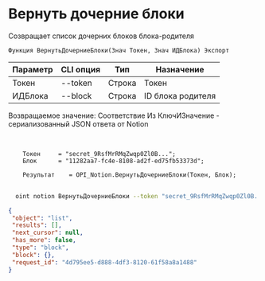 ﻿---
sidebar_position: 3
---

# Вернуть дочерние блоки
 Созвращает список дочерних блоков блока-родителя



`Функция ВернутьДочерниеБлоки(Знач Токен, Знач ИДБлока) Экспорт`

  | Параметр | CLI опция | Тип | Назначение |
  |-|-|-|-|
  | Токен | --token | Строка | Токен |
  | ИДБлока | --block | Строка | ID блока родителя |

  
  Возвращаемое значение:   Соответствие Из КлючИЗначение - сериализованный JSON ответа от Notion

<br/>




```bsl title="Пример кода"
    Токен     = "secret_9RsfMrRMqZwqp0Zl0B...";
    Блок      = "11282aa7-fc4e-8108-ad2f-ed75fb53373d";

    Результат    = OPI_Notion.ВернутьДочерниеБлоки(Токен, Блок);
```



```sh title="Пример команды CLI"
    
  oint notion ВернутьДочерниеБлоки --token "secret_9RsfMrRMqZwqp0Zl0B..." --block %block%

```

```json title="Результат"
{
 "object": "list",
 "results": [],
 "next_cursor": null,
 "has_more": false,
 "type": "block",
 "block": {},
 "request_id": "4d795ee5-d888-4df3-8120-61f58a8a1488"
}
```
